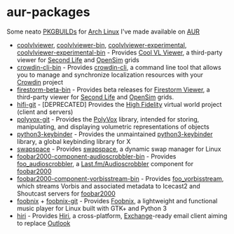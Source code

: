 aur-packages
============

Some neato [PKGBUILDs](https://wiki.archlinux.org/index.php/PKGBUILD) for [Arch Linux](https://www.archlinux.org/) I've made available on [AUR](https://aur.archlinux.org/)

* [coolvlviewer](coolvlviewer), [coolvlviewer-bin](coolvlviewer-bin), [coolvlviewer-experimental](coolvlviewer-experimental), [coolvlviewer-experimental-bin](coolvlviewer-experimental-bin) - Provides [Cool VL Viewer](http://sldev.free.fr/), a third-party viewer for [Second Life](https://secondlife.com/) and [OpenSim](http://opensimulator.org) grids
* [crowdin-cli-bin](crowdin-cli-bin) - Provides [crowdin-cli](https://support.crowdin.com/cli-tool/), a command line tool that allows you to manage and synchronize localization resources with your [Crowdin](https://crowdin.com/) project
* [firestorm-beta-bin](firestorm-beta-bin) - Provides beta releases for [Firestorm Viewer](https://www.firestormviewer.org/), a third-party viewer for [Second Life](https://secondlife.com/) and [OpenSim](http://opensimulator.org) grids.
* [hifi-git](hifi-git) - [DEPRECATED] Provides the [High Fidelity](https://highfidelity.io/) virtual world project (client and servers)
* [polyvox-git](polyvox-git) - Provides the [PolyVox](http://www.volumesoffun.com/polyvox-about/) library, intended for storing, manipulating, and displaying volumetric representations of objects
* [python3-keybinder](python3-keybinder) - Provides the unmaintained [python3-keybinder](https://pypi.org/project/python3-keybinder/) library, a global keybinding library for X
* [swapspace](swapspace) - Provides [swapspace](https://github.com/Tookmund/Swapspace), a dynamic swap manager for Linux
* [foobar2000-component-audioscrobbler-bin](foobar2000-component-audioscrobbler-bin) - Provides [foo_audioscrobbler](https://www.foobar2000.org/components/view/foo_audioscrobbler), a [Last.fm/Audioscrobbler](https://www.last.fm/) component for [foobar2000](https://www.foobar2000.org/)
* [foobar2000-component-vorbisstream-bin](foobar2000-component-vorbisstream-bin) - Provides [foo_vorbisstream](https://www.foobar2000.org/components/view/foo_vorbisstream), which streams Vorbis and associated metadata to Icecast2 and Shoutcast servers for [foobar2000](https://www.foobar2000.org/)
* [foobnix](foobnix) + [foobnix-git](foobnix-git) - Provides [Foobnix](http://foobnix.com), a lightweight and functional music player for Linux built with GTK+ and Python 3
* [hiri](hiri) - Provides [Hiri](https://www.hiri.com/), a cross-platform, [Exchange](https://en.wikipedia.org/wiki/Microsoft_Exchange_Server)-ready email client aiming to replace [Outlook](https://en.wikipedia.org/wiki/Microsoft_Outlook)
